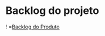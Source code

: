 # Backlog do projeto

! =[Backlog do Produto](https://github.com/celsoteofilo/PSI_solucoes/assets/103187575/cba65690-4452-4a98-aaf2-bbebf752fd45)
